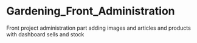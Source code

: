 # Gardening_Front_Administration
Front project administration part adding images and articles and products with dashboard sells and stock

